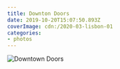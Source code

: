 ```yaml
---
title: Downton Doors
date: 2019-10-20T15:07:50.893Z
coverImage: cdn:/2020-03-lisbon-01
categories:
- photos
---
```


![](cdn:/2020-03-lisbon-01?class=fw "Downtown Doors")
